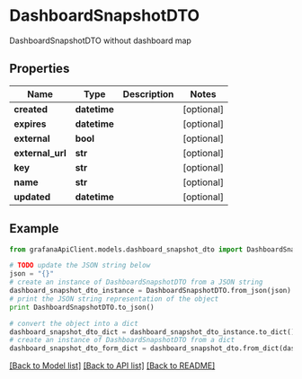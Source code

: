 # DashboardSnapshotDTO

DashboardSnapshotDTO without dashboard map

## Properties
Name | Type | Description | Notes
------------ | ------------- | ------------- | -------------
**created** | **datetime** |  | [optional] 
**expires** | **datetime** |  | [optional] 
**external** | **bool** |  | [optional] 
**external_url** | **str** |  | [optional] 
**key** | **str** |  | [optional] 
**name** | **str** |  | [optional] 
**updated** | **datetime** |  | [optional] 

## Example

```python
from grafanaApiClient.models.dashboard_snapshot_dto import DashboardSnapshotDTO

# TODO update the JSON string below
json = "{}"
# create an instance of DashboardSnapshotDTO from a JSON string
dashboard_snapshot_dto_instance = DashboardSnapshotDTO.from_json(json)
# print the JSON string representation of the object
print DashboardSnapshotDTO.to_json()

# convert the object into a dict
dashboard_snapshot_dto_dict = dashboard_snapshot_dto_instance.to_dict()
# create an instance of DashboardSnapshotDTO from a dict
dashboard_snapshot_dto_form_dict = dashboard_snapshot_dto.from_dict(dashboard_snapshot_dto_dict)
```
[[Back to Model list]](../README.md#documentation-for-models) [[Back to API list]](../README.md#documentation-for-api-endpoints) [[Back to README]](../README.md)


